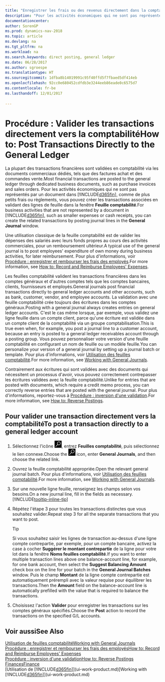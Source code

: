 ```yaml
---
title: "Enregistrer les frais ou des revenus directement dans la comptabilité"
description: "Pour les activités économiques qui ne sont pas représentés par un document, comme de plus petits frais ou règlements, vous pouvez créer les transactions associées en validant des lignes de feuille dans la fenêtre Feuille comptabilité."
documentationcenter: 
author: SorenGP
ms.prod: dynamics-nav-2018
ms.topic: article
ms.devlang: na
ms.tgt_pltfrm: na
ms.workload: na
ms.search.keywords: direct posting, general ledger
ms.date: 06/28/2017
ms.author: sgroespe
ms.translationtype: HT
ms.sourcegitcommit: 1dfba8b14019991c95f40ffd5f7fbaed5df414eb
ms.openlocfilehash: 92cc0e680452cdfdb3e3244eeb86eade0c6575d7
ms.contentlocale: fr-be
ms.lasthandoff: 12/01/2017

---
```

# <a name="how-to-post-transactions-directly-to-the-general-ledger"></a><span data-ttu-id="bf68a-103">Procédure : Valider les transactions directement vers la comptabilité</span><span class="sxs-lookup"><span data-stu-id="bf68a-103">How to: Post Transactions Directly to the General Ledger</span></span>
<span data-ttu-id="bf68a-104">La plupart des transactions financières sont validées en comptabilité via les documents commerciaux dédiés, tels que des factures achat et des commandes vente.</span><span class="sxs-lookup"><span data-stu-id="bf68a-104">Most financial transactions are posted to the general ledger through dedicated business documents, such as purchase invoices and sales orders.</span></span> <span data-ttu-id="bf68a-105">Pour les activités économiques qui ne sont pas représentés par un document dans [!INCLUDE[d365fin](includes/d365fin_md.md)], comme de plus petits frais ou règlements, vous pouvez créer les transactions associées en validant des lignes de feuille dans la fenêtre **Feuille comptabilité**.</span><span class="sxs-lookup"><span data-stu-id="bf68a-105">For business activities that are not represented by a document in [!INCLUDE[d365fin](includes/d365fin_md.md)], such as smaller expenses or cash receipts, you can create the related transactions by posting journal lines in the **General Journal** window.</span></span>

<span data-ttu-id="bf68a-106">Une utilisation classique de la feuille comptabilité est de valider les dépenses des salariés avec leurs fonds propres au cours des activités commerciales, pour un remboursement ultérieur.</span><span class="sxs-lookup"><span data-stu-id="bf68a-106">A typical use of the general journal is to post employees' expenditure of own money during business activities, for later reimbursement.</span></span> <span data-ttu-id="bf68a-107">Pour plus d'informations, voir [Procédure : enregistrer et rembourser les frais des employés](finance-how-record-reimburse-employee-expenses.md).</span><span class="sxs-lookup"><span data-stu-id="bf68a-107">For more information, see [How to: Record and Reimburse Employees' Expenses](finance-how-record-reimburse-employee-expenses.md).</span></span>

<span data-ttu-id="bf68a-108">Les feuilles comptabilité valident les transactions financières dans les comptes généraux et d'autres comptes tels que les comptes bancaires, clients, fournisseurs et employés.</span><span class="sxs-lookup"><span data-stu-id="bf68a-108">General journals post financial transactions directly to general ledger accounts and other accounts, such as bank, customer, vendor, and employee accounts.</span></span> <span data-ttu-id="bf68a-109">La validation avec une feuille comptabilité crée toujours des écritures dans les comptes généraux.</span><span class="sxs-lookup"><span data-stu-id="bf68a-109">Posting with a general journal always creates entries on general ledger accounts.</span></span> <span data-ttu-id="bf68a-110">C'est le cas même lorsque, par exemple, vous validez une ligne feuille dans un compte client, parce qu'une écriture est validée dans un compte client de la comptabilité via un groupe comptabilisation.</span><span class="sxs-lookup"><span data-stu-id="bf68a-110">This is true even when, for example, you post a journal line to a customer account, because an entry is posted to a general ledger receivables account through a posting group.</span></span> <span data-ttu-id="bf68a-111">Vous pouvez personnaliser votre version d'une feuille comptabilité en configurant un nom de feuille ou un modèle feuille.</span><span class="sxs-lookup"><span data-stu-id="bf68a-111">You can personalize your version of a general journal by setting up a journal batch or template.</span></span> <span data-ttu-id="bf68a-112">Pour plus d'informations, voir [Utilisation des feuilles comptabilité](ui-work-general-journals.md).</span><span class="sxs-lookup"><span data-stu-id="bf68a-112">For more information, see [Working with General Journals](ui-work-general-journals.md).</span></span>

<span data-ttu-id="bf68a-113">Contrairement aux écritures qui sont validées avec des documents qui nécessitent un processus d'avoir, vous pouvez correctement contrepasser les écritures validées avec la feuille comptabilité.</span><span class="sxs-lookup"><span data-stu-id="bf68a-113">Unlike for entries that are posted with documents, which require a credit memo process, you can correctly reverse entries that are posted with the general journal.</span></span> <span data-ttu-id="bf68a-114">Pour plus d'informations, reportez-vous à [Procédure : inversion d'une validation](finance-how-reverse-journal-posting.md).</span><span class="sxs-lookup"><span data-stu-id="bf68a-114">For more information, see [How to: Reverse Postings](finance-how-reverse-journal-posting.md).</span></span>

## <a name="to-post-a-transaction-directly-to-a-general-ledger-account"></a><span data-ttu-id="bf68a-115">Pour valider une transaction directement vers la comptabilité</span><span class="sxs-lookup"><span data-stu-id="bf68a-115">To post a transaction directly to a general ledger account</span></span>
1. <span data-ttu-id="bf68a-116">Sélectionnez l'icône ![Page ou état pour la recherche](media/ui-search/search_small.png "Page ou état pour la recherche"), entrez **Feuilles comptabilité**, puis sélectionnez le lien connexe.</span><span class="sxs-lookup"><span data-stu-id="bf68a-116">Choose the ![Search for Page or Report](media/ui-search/search_small.png "Search for Page or Report icon") icon, enter **General Journals**, and then choose the related link.</span></span>
2. <span data-ttu-id="bf68a-117">Ouvrez la feuille comptabilité appropriée.</span><span class="sxs-lookup"><span data-stu-id="bf68a-117">Open the relevant general journal batch.</span></span> <span data-ttu-id="bf68a-118">Pour plus d'informations, voir [Utilisation des feuilles comptabilité](ui-work-general-journals.md).</span><span class="sxs-lookup"><span data-stu-id="bf68a-118">For more information, see [Working with General Journals](ui-work-general-journals.md).</span></span>
3. <span data-ttu-id="bf68a-119">Sur une nouvelle ligne feuille, renseignez les champs selon vos besoins.</span><span class="sxs-lookup"><span data-stu-id="bf68a-119">On a new journal line, fill in the fields as necessary.</span></span> [!INCLUDE[tooltip-inline-tip](includes/tooltip-inline-tip_md.md)]    
4. <span data-ttu-id="bf68a-120">Répétez l'étape 3 pour toutes les transactions distinctes que vous souhaitez valider.</span><span class="sxs-lookup"><span data-stu-id="bf68a-120">Repeat step 3 for all the separate transactions that you want to post.</span></span>

    > [!TIP]  
    > <span data-ttu-id="bf68a-121">Si vous souhaitez saisir les lignes de transaction au-dessus d'une ligne compte contrepartie, par exemple, pour un compte bancaire, activez la case à cocher **Suggérer le montant contrepartie** de la ligne pour votre lot dans la fenêtre **Noms feuilles comptabilité**.</span><span class="sxs-lookup"><span data-stu-id="bf68a-121">If you want to enter multiple transaction lines above one balance-account line, for example, for one bank account, then select the **Suggest Balancing Amount** check box on the line for your batch in the **General Journal Batches** window.</span></span> <span data-ttu-id="bf68a-122">Puis le champ **Montant** de la ligne compte contrepartie est automatiquement prérempli avec la valeur requise pour équilibrer les transactions.</span><span class="sxs-lookup"><span data-stu-id="bf68a-122">Then the **Amount** field on the balance-account line is automatically prefilled with the value that is required to balance the transactions.</span></span>
5. <span data-ttu-id="bf68a-123">Choisissez l'action **Valider** pour enregistrer les transactions sur les comptes généraux spécifiés.</span><span class="sxs-lookup"><span data-stu-id="bf68a-123">Choose the **Post** action to record the transactions on the specified G/L accounts.</span></span>

## <a name="see-also"></a><span data-ttu-id="bf68a-124">Voir aussi</span><span class="sxs-lookup"><span data-stu-id="bf68a-124">See Also</span></span>
[<span data-ttu-id="bf68a-125">Utilisation de feuilles comptabilité</span><span class="sxs-lookup"><span data-stu-id="bf68a-125">Working with General Journals</span></span>](ui-work-general-journals.md)  
[<span data-ttu-id="bf68a-126">Procédure : enregistrer et rembourser les frais des employés</span><span class="sxs-lookup"><span data-stu-id="bf68a-126">How to: Record and Reimburse Employees' Expenses</span></span>](finance-how-record-reimburse-employee-expenses.md)  
[<span data-ttu-id="bf68a-127">Procédure : inversion d'une validation</span><span class="sxs-lookup"><span data-stu-id="bf68a-127">How to: Reverse Postings</span></span>](finance-how-reverse-journal-posting.md)  
[<span data-ttu-id="bf68a-128">Finances</span><span class="sxs-lookup"><span data-stu-id="bf68a-128">Finance</span></span>](finance.md)  
<span data-ttu-id="bf68a-129">[Utilisation de [!INCLUDE[d365fin](includes/d365fin_md.md)]](ui-work-product.md)</span><span class="sxs-lookup"><span data-stu-id="bf68a-129">[Working with [!INCLUDE[d365fin](includes/d365fin_md.md)]](ui-work-product.md)</span></span>  

